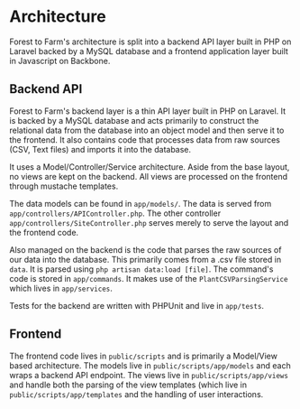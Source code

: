 # Architecture

Forest to Farm's architecture is split into a backend API layer built in PHP on
Laravel backed by a MySQL database and a frontend application layer built in
Javascript on Backbone.

## Backend API

Forest to Farm's backend layer is a thin API layer built in PHP on Laravel.  It
is backed by a MySQL database and acts primarily to construct the relational
data from the database into an object model and then serve it to the frontend.
It also contains code that processes data from raw sources (CSV, Text files)
and imports it into the database.

It uses a Model/Controller/Service architecture.  Aside from the base layout, no
views are kept on the backend.  All views are processed on the frontend through
mustache templates.

The data models can be found in ``app/models/``.  The data is served 
from ``app/controllers/APIController.php``.  The other 
controller ``app/controllers/SiteController.php`` serves merely to serve the
layout and the frontend code.

Also managed on the backend is the code that parses the raw sources of our data
into the database.  This primarily comes from a .csv file stored in ``data``.
It is parsed using ``php artisan data:load [file]``.  The command's code is
stored in ``app/commands``.  It makes use of the ``PlantCSVParsingService``
which lives in ``app/services``.

Tests for the backend are written with PHPUnit and live in ``app/tests``.

## Frontend

The frontend code lives in ``public/scripts`` and is primarily a Model/View
based architecture.  The models live in ``public/scripts/app/models`` and each
wraps a backend API endpoint.  The views live in ``public/scripts/app/views``
and handle both the parsing of the view templates (which live 
in ``public/scripts/app/templates`` and the handling of user interactions.

